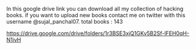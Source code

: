 In this google drive link you can download all my collection of hacking books. if you want to upload new books contact me on twitter with this username @sujal_panchal07.
total books : 143

https://drive.google.com/drive/folders/1r3BSE3xjQ1GKv5B2Sf-lFEH0qH-N1ivH
